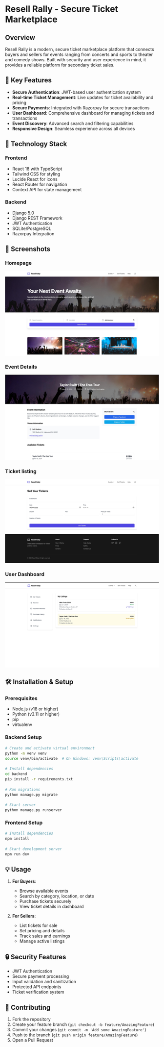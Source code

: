# Resell Rally - Secure Ticket Marketplace

## Overview

Resell Rally is a modern, secure ticket marketplace platform that connects buyers and sellers for events ranging from concerts and sports to theater and comedy shows. Built with security and user experience in mind, it provides a reliable platform for secondary ticket sales.

## 🌟 Key Features

- **Secure Authentication**: JWT-based user authentication system
- **Real-time Ticket Management**: Live updates for ticket availability and pricing
- **Secure Payments**: Integrated with Razorpay for secure transactions
- **User Dashboard**: Comprehensive dashboard for managing tickets and transactions
- **Event Discovery**: Advanced search and filtering capabilities
- **Responsive Design**: Seamless experience across all devices

## 🚀 Technology Stack

### Frontend
- React 18 with TypeScript
- Tailwind CSS for styling
- Lucide React for icons
- React Router for navigation
- Context API for state management

### Backend
- Django 5.0
- Django REST Framework
- JWT Authentication
- SQLite/PostgreSQL
- Razorpay Integration

## 📸 Screenshots

### Homepage
![Homepage](assets/sc1.jpeg)

### Event Details
![Event Details](assets/sc2.jpeg)

### Ticket listing
![Tickets](assets/sc3.jpeg)

### User Dashboard
![Dashboard](assets/sc4.jpeg)

## 🛠️ Installation & Setup

### Prerequisites
- Node.js (v18 or higher)
- Python (v3.11 or higher)
- pip
- virtualenv

### Backend Setup
```bash
# Create and activate virtual environment
python -m venv venv
source venv/bin/activate  # On Windows: venv\Scripts\activate

# Install dependencies
cd backend
pip install -r requirements.txt

# Run migrations
python manage.py migrate

# Start server
python manage.py runserver
```

### Frontend Setup
```bash
# Install dependencies
npm install

# Start development server
npm run dev
```

## 💡 Usage

1. **For Buyers**:
   - Browse available events
   - Search by category, location, or date
   - Purchase tickets securely
   - View ticket details in dashboard

2. **For Sellers**:
   - List tickets for sale
   - Set pricing and details
   - Track sales and earnings
   - Manage active listings

## 🔒 Security Features

- JWT Authentication
- Secure payment processing
- Input validation and sanitization
- Protected API endpoints
- Ticket verification system

## 🤝 Contributing

1. Fork the repository
2. Create your feature branch (`git checkout -b feature/AmazingFeature`)
3. Commit your changes (`git commit -m 'Add some AmazingFeature'`)
4. Push to the branch (`git push origin feature/AmazingFeature`)
5. Open a Pull Request

